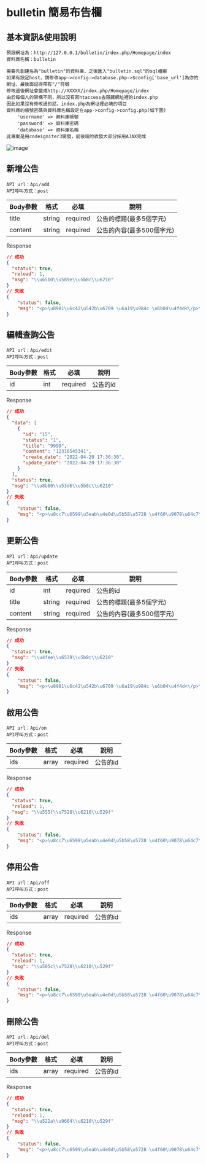 # bulletin 簡易布告欄
## 基本資訊&使用說明
````
預設網址為：http://127.0.0.1/bulletin/index.php/Homepage/index
資料庫名稱：bulletin

需要先創建名為"bulletin"的資料庫，之後匯入"bulletin.sql"的sql檔案
如果有設定host，請修改app->config->database.php->$config['base_url']為你的網址，最後面記得帶有"/"符號
修改過後網址會變成http://XXXXX/index.php/Homepage/index
由於每個人的架構不同，所以沒有寫htaccess去隱藏網址裡的index.php
因此如果沒有修改過的話，index.php為網址裡必填的項目
資料庫的帳號密碼與資料庫名稱設定在app->config->config.php(如下圖)
	'username' => 資料庫帳號
	'password' => 資料庫密碼
	'database' => 資料庫名稱
此專案是用codeigniter3開發，前後端的收發大部分採用AJAX完成
````
![image](https://user-images.githubusercontent.com/72376358/164365200-829c36f0-ff2c-43c1-8829-ea125eafe670.png)
## 新增公告
````
API url：Api/add
API呼叫方式：post
````
|Body參數|格式|必填|說明|
| ------------ | ------------ | ------------ | ------------ |
|title|string|required|公告的標題(最多5個字元)|
|content|string|required|公告的內容(最多500個字元)|

Response
```json
// 成功
{
  "status": true,
  "reload": 1,
  "msg": "\\u65b0\\u589e\\u5b8c\\u6210"
}
// 失敗
{
    "status": false,
    "msg": "<p>\u8981\u6c42\u542b\u6709 \u6a19\u984c \u6b04\u4f4d<\/p>\n<p>\u8981\u6c42\u542b\u6709 \u516c\u544a\u5167\u5bb9 \u6b04\u4f4d<\/p>\n"
}
```
## 編輯查詢公告
````
API url：Api/edit
API呼叫方式：post
````
|Body參數|格式|必填|說明|
| ------------ | ------------ | ------------ | ------------ |
|id|int|required|公告的id|

Response
```json
// 成功
{
  "data": [
    {
      "id": "15",
      "status": "1",
      "title": "9999",
      "content": "12316545341",
      "create_date": "2022-04-20 17:36:30",
      "update_date": "2022-04-20 17:36:30"
    }
  ],
  "status": true,
  "msg": "\\u8b80\\u53d6\\u5b8c\\u6210"
}
// 失敗
{
    "status": false,
    "msg": "<p>\u8cc7\u6599\u5eab\u4e0d\u5b58\u5728 \u4f60\u9078\u64c7\u7684\u516c\u544a<\/p>\n"
}
```
## 更新公告
````
API url：Api/update
API呼叫方式：post
````
|Body參數|格式|必填|說明|
| ------------ | ------------ | ------------ | ------------ |
|id|int|required|公告的id|
|title|string|required|公告的標題(最多5個字元)|
|content|string|required|公告的內容(最多500個字元)|

Response
```json
// 成功
{
  "status": true,
  "msg": "\\u4fee\\u6539\\u5b8c\\u6210"
}
// 失敗
{
    "status": false,
    "msg": "<p>\u8981\u6c42\u542b\u6709 \u6a19\u984c \u6b04\u4f4d<\/p>\n"
}
```
## 啟用公告
````
API url：Api/on
API呼叫方式：post
````
|Body參數|格式|必填|說明|
| ------------ | ------------ | ------------ | ------------ |
|ids|array|required|公告的id|

Response
```json
// 成功
{
  "status": true,
  "reload": 1,
  "msg": "\\u555f\\u7528\\u6210\\u529f"
}
// 失敗
{
    "status": false,
    "msg": "<p>\u8cc7\u6599\u5eab\u4e0d\u5b58\u5728 \u4f60\u9078\u64c7\u7684\u516c\u544a<\/p>\n"
}
```
## 停用公告
````
API url：Api/off
API呼叫方式：post
````
|Body參數|格式|必填|說明|
| ------------ | ------------ | ------------ | ------------ |
|ids|array|required|公告的id|

Response
```json
// 成功
{
  "status": true,
  "reload": 1,
  "msg": "\\u505c\\u7528\\u6210\\u529f"
}
// 失敗
{
    "status": false,
    "msg": "<p>\u8cc7\u6599\u5eab\u4e0d\u5b58\u5728 \u4f60\u9078\u64c7\u7684\u516c\u544a<\/p>\n"
}
```
## 刪除公告
````
API url：Api/del
API呼叫方式：post
````
|Body參數|格式|必填|說明|
| ------------ | ------------ | ------------ | ------------ |
|ids|array|required|公告的id|

Response
```json
// 成功
{
  "status": true,
  "reload": 1,
  "msg": "\\u522a\\u9664\\u6210\\u529f"
}
// 失敗
{
    "status": false,
    "msg": "<p>\u8cc7\u6599\u5eab\u4e0d\u5b58\u5728 \u4f60\u9078\u64c7\u7684\u516c\u544a<\/p>\n"
}
```
